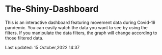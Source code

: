 # The-Shiny-Dashboard

This is an interactive dashboard featuring movement data during Covid-19 pandemic. You can easily watch the data you want to see by using the filters.
If you manipulate the data filters, the graph will change according to those filtered data.

Last updated: 15 October,2022  14:37

